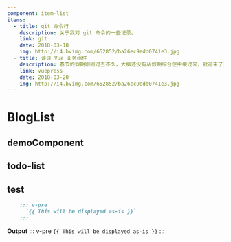 ```yaml
---
component: item-list
items:
  - title: git 命令行
    description: 关于我对 git 命令的一些记录。
    link: git
    date: 2018-03-18
    img: http://i4.bvimg.com/652852/ba26ec9edd0741e3.jpg
  - title: 谈谈 Vue 业务组件
    description: 春节的假期刚刚过去不久，大脑还没有从假期综合症中缓过来，就迎来了开工的日子，不知道各位有没有收到开工大红包？有没有被虐狗？
    link: vuepress
    date: 2018-03-20
    img: http://i4.bvimg.com/652852/ba26ec9edd0741e3.jpg
---
```

# BlogList

## demoComponent
<DemoComponent />

## todo-list
<TodoList/>

## test



```md
    ::: v-pre
      `{{ This will be displayed as-is }}`
    :::
```

**Output**
::: v-pre
  `{{ This will be displayed as-is }}`
:::